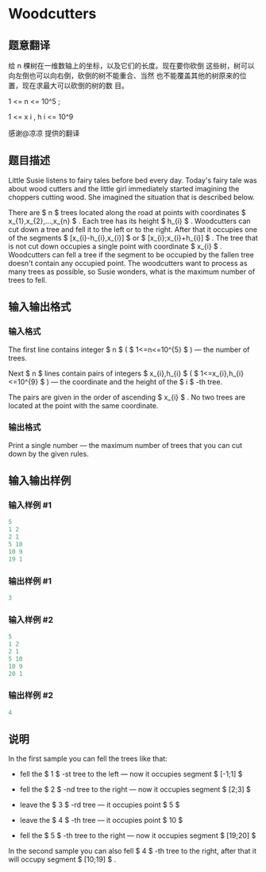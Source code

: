 # Woodcutters

## 题意翻译

给 n 棵树在一维数轴上的坐标，以及它们的长度。现在要你砍倒 这些树，树可以向左倒也可以向右倒，砍倒的树不能重合、当然 也不能覆盖其他的树原来的位置，现在求最大可以砍倒的树的数 目。

1 <= n <= 10^5 ;

1 <= x i , h i <= 10^9

感谢@凉凉 提供的翻译

## 题目描述

Little Susie listens to fairy tales before bed every day. Today's fairy tale was about wood cutters and the little girl immediately started imagining the choppers cutting wood. She imagined the situation that is described below.

There are $ n $ trees located along the road at points with coordinates $ x_{1},x_{2},...,x_{n} $ . Each tree has its height $ h_{i} $ . Woodcutters can cut down a tree and fell it to the left or to the right. After that it occupies one of the segments $ [x_{i}-h_{i},x_{i}] $ or $ [x_{i};x_{i}+h_{i}] $ . The tree that is not cut down occupies a single point with coordinate $ x_{i} $ . Woodcutters can fell a tree if the segment to be occupied by the fallen tree doesn't contain any occupied point. The woodcutters want to process as many trees as possible, so Susie wonders, what is the maximum number of trees to fell.

## 输入输出格式

### 输入格式

The first line contains integer $ n $ ( $ 1<=n<=10^{5} $ ) — the number of trees.

Next $ n $ lines contain pairs of integers $ x_{i},h_{i} $ ( $ 1<=x_{i},h_{i}<=10^{9} $ ) — the coordinate and the height of the $ і $ -th tree.

The pairs are given in the order of ascending $ x_{i} $ . No two trees are located at the point with the same coordinate.

### 输出格式

Print a single number — the maximum number of trees that you can cut down by the given rules.

## 输入输出样例

### 输入样例 #1

```cpp
5
1 2
2 1
5 10
10 9
19 1

```
### 输出样例 #1

```cpp
3

```
### 输入样例 #2

```cpp
5
1 2
2 1
5 10
10 9
20 1

```
### 输出样例 #2

```cpp
4

```
## 说明

In the first sample you can fell the trees like that:

- fell the $ 1 $ -st tree to the left — now it occupies segment $ [-1;1] $

- fell the $ 2 $ -nd tree to the right — now it occupies segment $ [2;3] $

- leave the $ 3 $ -rd tree — it occupies point $ 5 $

- leave the $ 4 $ -th tree — it occupies point $ 10 $

- fell the $ 5 $ -th tree to the right — now it occupies segment $ [19;20] $

In the second sample you can also fell $ 4 $ -th tree to the right, after that it will occupy segment $ [10;19] $ .

